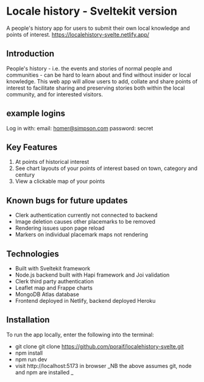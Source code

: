 # Locale history - Sveltekit version

A people's history app for users to submit their own local knowledge and points of interest.
https://localehistory-svelte.netlify.app/ 
 
## Introduction
People's history - i.e. the events and stories of normal people and communities - can be hard to learn about and find without insider or local knowledge. This web app will allow users to add, collate and share points of interest to facilitate sharing and preserving stories both within the local community, and for interested visitors.

## example logins

Log in with:
email: homer@simpson.com
password: secret

##  Key Features
1.	At points of historical interest 
2.	See chart layouts of your points of interest based on town, category and century
3.	View a clickable map of your points

## Known bugs for future updates
-	Clerk authentication currently not connected to backend
-	Image deletion causes other placemarks to be removed
-	Rendering issues upon page reload
-	Markers on individual placemark maps not rendering
   
## Technologies
- Built with Sveltekit framework
-	Node.js backend built with Hapi framework and Joi validation
-	Clerk third party authentication
-	Leaflet map and Frappe charts
-	MongoDB Atlas database
-	Frontend deployed in Netlify, backend deployed Heroku

## Installation
To run the app locally, enter the following into the terminal:
- git clone git clone https://github.com/poraif/localehistory-svelte.git
- npm install
- npm run dev
- visit http://localhost:5173 in browser
_NB the above assumes git, node and npm are installed
_

